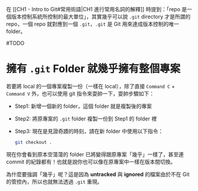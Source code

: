 在 [[CH1 - Intro to Git#常用術語|CH1 進行常用名詞的解釋]] 時提到：「repo 是一個版本控制系統所控制的最大單位」，其實幾乎可以說 `.git` directory 才是所謂的 repo，一個 repo 就對應到一個 `.git`，`.git` 是 Git 用來達成版本控制的唯一 folder。

#TODO 

# 擁有 `.git` Folder 就幾乎擁有整個專案

若要將 local 的一個專案複製一份（一樣在 local），除了直接 `Command C` + `Command V` 外，也可以使用 git 指令來耍帥一下，耍帥步驟如下：

- Step1: 新增一個新的 folder，這個 folder 就是複製後的專案
- Step2: 將原專案的 `.git` folder 複製一份到 Step1 的 folder 裡
- Step3: 現在是見證奇蹟的時刻，請在新 folder 中使用以下指令：

    ```bash
    git checkout .
    ```

現在你會看到原本空蕩蕩的 folder 已將變得跟原專案「幾乎」一樣了，甚至連 commit 的紀錄都有！也就是說你也可以像在原專案中一樣在版本間切換。

為什麼要強調「幾乎」呢？這是因為 **untracked** 與 **ignored** 的檔案由於不在 Git 的管控內，所以也就無法透過 `.git` 重現。
